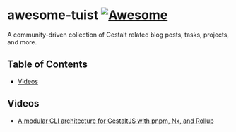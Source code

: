 # awesome-tuist [![Awesome](https://awesome.re/badge.svg)](https://awesome.re)

A community-driven collection of Gestalt related blog posts, tasks, projects, and more.

## Table of Contents

- [Videos](#videos)


## Videos

- [A modular CLI architecture for GestaltJS with pnpm, Nx, and Rollup](https://www.youtube.com/watch?v=_DWjt-aS5nA)
